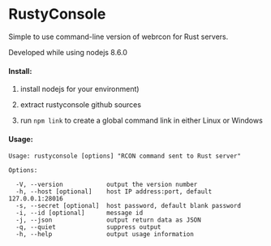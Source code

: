 # RustyConsole

Simple to use command-line version of webrcon for Rust servers.

Developed while using nodejs 8.6.0

#### Install:

1. install nodejs for your environment)

2. extract rustyconsole github sources

3. run `npm link` to create a global command link in either Linux or Windows

#### Usage:

```
Usage: rustyconsole [options] "RCON command sent to Rust server"

Options:

  -V, --version            output the version number
  -h, --host [optional]    host IP address:port, default 127.0.0.1:28016
  -s, --secret [optional]  host password, default blank password
  -i, --id [optional]      message id
  -j, --json               output return data as JSON
  -q, --quiet              suppress output
  -h, --help               output usage information
```
